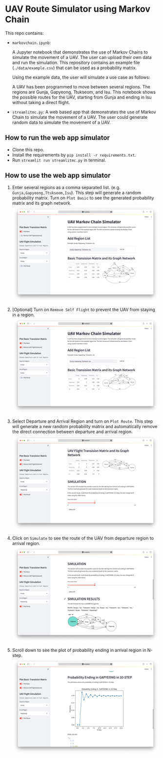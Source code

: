 # UAV Route Simulator using Markov Chain

This repo contains:
- `markovchain.ipynb`: 

   A Jupyter notebook that demonstrates the use of Markov Chains to simulate the movement of a UAV.
   The user can upload their own data and run the simulation.
   This repository contains an example file (`./data/example.csv`) that can be used as a probability matrix.

   Using the example data, the user will simulate a use case as follows:

   A UAV has been programmed to move between several regions. The regions are Gunja, Gapyeong, Ttukseom, and Isu.
   This notebook shows the possible routes for the UAV, starting from Gunja and ending in Isu without taking a direct flight.

- `streamlitmc.py`: 
   A web based app that demonstrates the use of Markov Chain to simulate the movement of a UAV.
   The user could generate random data to simulate the movement of a UAV.

## How to run the web app simulator
- Clone this repo.
- Install the requirements by `pip install -r requirements.txt`.
- Run `streamlit run streamlitmc.py` in terminal.

## How to use the web app simulator

1. Enter several regions as a comma separated list. (e.g. `Gunja,Gapyeong,Ttukseom,Isu`). This step will generate a random probability matrix. 
Turn on `Plot Basic` to see the generated probability matrix and its graph network. 
![ss01](./asset/ss01.png)

2. [Optional] Turn on `Remove Self Flight` to prevent the UAV from staying in a region.
![ss02](./asset/ss02.png)

3. Select Departure and Arrival Region and turn on `Plot Route`. This step will
generate a new random probability matrix and 
automatically remove the direct connection between departure and arrival region.
![ss03](./asset/ss03.png)

4. Click on `Simulate` to see the route of the UAV from departure region to arrival region.
![ss04](./asset/ss04.png)

5. Scroll down to see the plot of probability ending
in arrival region in N-step.
![ss05](./asset/ss05.png)
